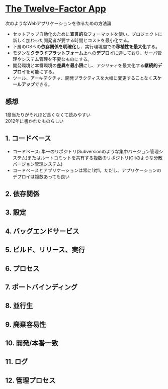 # [The Twelve-Factor App](https://12factor.net/ja/)

次のようなWebアプリケーションを作るための方法論
- セットアップ自動化のために**宣言的な**フォーマットを使い、プロジェクトに新しく加わった開発者が要する時間とコストを最小化する。
- 下層のOSへの**依存関係を明確化**し、実行環境間での**移植性を最大化**する。
- モダンな**クラウドプラットフォーム**上への**デプロイ**に適しており、サーバ管理やシステム管理を不要なものにする。
- 開発環境と本番環境の**差異を最小限**にし、アジリティを最大化する**継続的デプロイ**を可能にする。
- ツール、アーキテクチャ、開発プラクティスを大幅に変更することなく**スケールアップ**できる。

## 感想
1章当たりがそれほど長くなくて読みやすい  
2012年に書かれたものらしい  

## 1. コードベース
- コードベース: 単一のリポジトリ(Subversionのような集中バージョン管理システム)またはルートコミットを共有する複数のリポジトリ(Gitのような分散バージョン管理システム)  
- コードベースとアプリケーションは常に1対1。ただし、アプリケーションのデプロイは複数あっても良い

## 2. 依存関係

## 3. 設定
## 4. バッグエンドサービス
## 5. ビルド、リリース、実行
## 6. プロセス
## 7. ポートバインディング
## 8. 並行生
## 9. 廃棄容易性
## 10. 開発/本番一致
## 11. ログ
## 12. 管理プロセス
